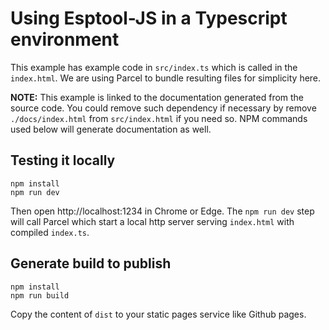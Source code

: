 # Using Esptool-JS in a Typescript environment

This example has example code in `src/index.ts` which is called in the `index.html`. We are using Parcel to bundle resulting files for simplicity here.

**NOTE:** This example is linked to the documentation generated from the source code. You could remove such dependency if necessary by remove `./docs/index.html` from `src/index.html` if you need so. NPM commands used below will generate documentation as well.

## Testing it locally

```
npm install
npm run dev
```

Then open http://localhost:1234 in Chrome or Edge. The `npm run dev` step will call Parcel which start a local http server serving `index.html` with compiled `index.ts`.

## Generate build to publish

```
npm install
npm run build
```

Copy the content of `dist` to your static pages service like Github pages.